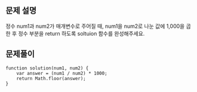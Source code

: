 ## 문제 설명

정수 num1과 num2가 매개변수로 주어질 때, num1을 num2로 나눈 값에 1,000을 곱한 후 정수 부분을 return 하도록 soltuion 함수를 완성해주세요.

## 문제풀이

```
function solution(num1, num2) {
    var answer = (num1 / num2) * 1000;
    return Math.floor(answer);
}
```
